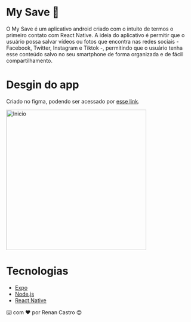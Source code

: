 # My Save 📲
O My Save é um aplicativo android criado com o intuito de termos o primeiro contato com React Native. A ideia do aplicativo é permitir que o usuário possa salvar vídeos ou fotos que encontra nas redes sociais - Facebook, Twitter, Instagram e Tiktok -, permitindo que o usuário tenha esse conteúdo salvo no seu smartphone de forma organizada e de fácil compartilhamento. 
# Desgin do app
Criado no figma, podendo ser acessado por [esse link](https://www.figma.com/file/trAGZIfd2T7fwF1DeSMEiL/My-Save-App?type=design&node-id=203%3A97&mode=design&t=87qxztE7SiP39h17-1). 

<img width="375" alt="Inicio" src="https://github.com/RenanTCastro/My-Save-App/assets/85813489/45b88229-43ff-462d-bb2b-291273a1fa5c">

# Tecnologias 
- [Expo](https://expo.io/)
- [Node.js](https://nodejs.org/en/)
- [React Native](https://reactnative.dev/)

⌨️ com ❤️ por Renan Castro 😊


